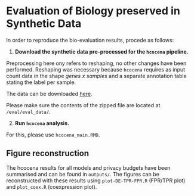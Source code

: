 # Evaluation of Biology preserved in Synthetic Data

In order to reproduce the bio-evaluation results, procede as follows:

1. **Download the synthetic data pre-processed for the `hcocena` pipeline.**

Preprocessing here ony refers to reshaping, no other changes have been performed. Reshaping was necessary because `hcocena` requires as input count data in the shape *genes x samples* and a separate annotation table stating the label per sample.

The data can be downloaded [here](https://dl.cispa.de/s/fgL5StLMpKoa6CE/download/eval_data.zip).

Please make sure the contents of the zipped file are located at `/eval/eval_data/`.


2. **Run `hcocena` analysis.**

For this, please use `hcocena_main.RMD`.


## Figure reconstruction

The hcocena results for all models and privacy budgets have been summarised and can be found in `outputs/`. The figures can be reconstructed with these results using `plot-DE-TPR-FPR.R` (FPR/TPR plot) and `plot_coex.R` (coexpression plot).
